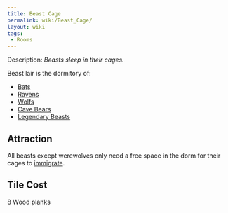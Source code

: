 ```yaml
---
title: Beast Cage
permalink: wiki/Beast_Cage/
layout: wiki
tags:
 - Rooms
---
```


Description: *Beasts sleep in their cages.*

Beast lair is the dormitory of:

-   [Bats](/keeperrl_wiki/Bat "wikilink")
-   [Ravens](/keeperrl_wiki/Raven "wikilink")
-   [Wolfs](/keeperrl_wiki/Wolf "wikilink")
-   [Cave Bears](/keeperrl_wiki/Cave_Bear "wikilink")
-   [Legendary Beasts](/keeperrl_wiki/Legendary_Beast "wikilink")

Attraction
----------

All beasts except werewolves only need a free space in the dorm for
their cages to [immigrate](/keeperrl_wiki/Immigration "wikilink").

Tile Cost
---------

8 Wood planks
